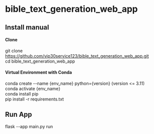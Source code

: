# bible_text_generation_web_app


## **Install manual**
#### **Clone**
git clone https://github.com/vip30service123/bible_text_generation_web_app.git </br>
cd bible_text_generation_web_app
#### **Virtual Environment with Conda**
conda create --name {env_name} python={version} (version <= 3.11) </br>
conda activate {env_name} </br>
conda install pip </br>
pip install -r requirements.txt </br>
## **Run App**
flask --app main.py run